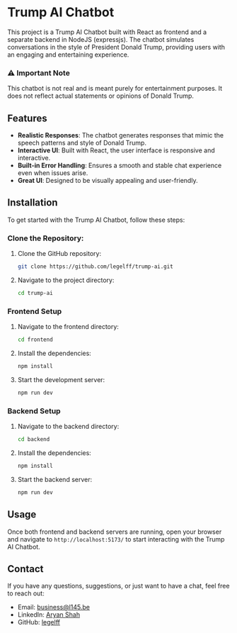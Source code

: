 # Trump AI Chatbot

This project is a Trump AI Chatbot built with React as frontend and a separate backend in NodeJS (expressjs). The chatbot simulates conversations in the style of President Donald Trump, providing users with an engaging and entertaining experience.

### ⚠️ Important Note

This chatbot is not real and is meant purely for entertainment purposes. It does not reflect actual statements or opinions of Donald Trump.

## Features

- **Realistic Responses**: The chatbot generates responses that mimic the speech patterns and style of Donald Trump.
- **Interactive UI**: Built with React, the user interface is responsive and interactive.
- **Built-in Error Handling**: Ensures a smooth and stable chat experience even when issues arise.
- **Great UI**: Designed to be visually appealing and user-friendly.

## Installation

To get started with the Trump AI Chatbot, follow these steps:

### Clone the Repository:
1. Clone the GitHub repository:
    ```bash
    git clone https://github.com/legelff/trump-ai.git
    ```
2. Navigate to the project directory:
    ```bash
    cd trump-ai
    ```


### Frontend Setup

1. Navigate to the frontend directory:
    ```bash
    cd frontend
    ```
2. Install the dependencies:
    ```bash
    npm install
    ```
3. Start the development server:
    ```bash
    npm run dev
    ```

### Backend Setup

1. Navigate to the backend directory:
    ```bash
    cd backend
    ```
2. Install the dependencies:
    ```bash
    npm install
    ```
3. Start the backend server:
    ```bash
    npm run dev
    ```

## Usage

Once both frontend and backend servers are running, open your browser and navigate to `http://localhost:5173/` to start interacting with the Trump AI Chatbot.

## Contact

If you have any questions, suggestions, or just want to have a chat, feel free to reach out:

- Email: business@l145.be
- LinkedIn: [Aryan Shah](https://www.linkedin.com/in/aryan-shah-l145)
- GitHub: [legelff](https://github.com/legelff)